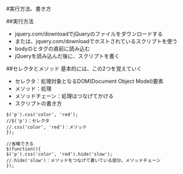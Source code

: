 #実行方法、書き方

##実行方法

* jquery.com/downloadでjQueryのファイルをダウンロードする
* または、jquery.com/downloadでホストされているスクリプトを使う
* bodyのとタグの直前に読み込む
* jQueryを読み込んだ後に、スクリプトを書く

##セレクタとメソッド
基本的には、この2つを覚えていく

* セレクタ：処理対象となるDOM(Document Object Model)要素
* メソッド：処理
* メソッドチェーン：処理はつなげてかける
* スクリプトの書き方

``` $(document).ready(function(){
$('p').css('color', 'red');
//$('p')：セレクタ
//.css('color', 'red')：メソッド
});

//省略できる
$(function(){
$('p').css('color', 'red').hide('slow');
//.hide('slow')：メソッドをつなげて書いている部分。メソッドチェーン
});
```


